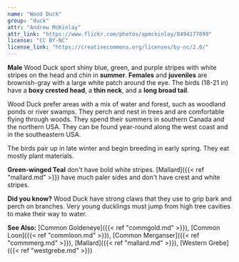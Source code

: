 ```yaml
---
name: "Wood Duck"
group: "duck"
attr: "Andrew McKinlay"
attr_link: "https://www.flickr.com/photos/apmckinlay/8494177899"
license: "CC BY-NC"
license_link: "https://creativecommons.org/licenses/by-nc/2.0/"
---
```

**Male** Wood Duck sport shiny blue, green, and purple stripes with white stripes on the head and chin in **summer**. **Females** and **juveniles** are brownish-gray with a large white patch around the eye. The birds (18-21 in) have a **boxy crested head**, a **thin neck**, and a **long broad tail**.

Wood Duck prefer areas with a mix of water and forest, such as woodland ponds or river swamps. They perch and nest in trees and are comfortable flying through woods. They spend their summers in southern Canada and the northern USA. They can be found year-round along the west coast and in the southeastern USA.

The birds pair up in late winter and begin breeding in early spring. They eat mostly plant materials.

**Green-winged Teal** don't have bold white stripes. [Mallard]({{< ref "mallard.md" >}}) have much paler sides and don't have crest and white stripes.

**Did you know?** Wood Duck have strong claws that they use to grip bark and perch on branches. Very young ducklings must jump from high tree cavities to make their way to water.

<!-- generated, do not edit -->
**See Also:**
[Common Goldeneye]({{< ref "commgold.md" >}}),
[Common Loon]({{< ref "commloon.md" >}}),
[Common Merganser]({{< ref "commmerg.md" >}}),
[Mallard]({{< ref "mallard.md" >}}),
[Western Grebe]({{< ref "westgrebe.md" >}})
